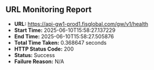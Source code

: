 ## URL Monitoring Report

- **URL:** https://api-gw1-prod1.fisglobal.com/gw/v1/health
- **Start Time:** 2025-06-10T15:58:27.137229
- **End Time:** 2025-06-10T15:58:27.505876
- **Total Time Taken:** 0.368647 seconds
- **HTTP Status Code:** 200
- **Status:** Success
- **Failure Reason:** N/A
